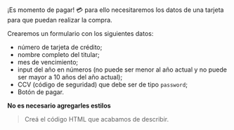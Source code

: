 ¡Es momento de pagar! :credit_card: para ello necesitaremos los datos de una tarjeta para que puedan realizar la compra.

Crearemos un formulario con los siguientes datos:

- número de tarjeta de crédito;
- nombre completo del titular;
- mes de vencimiento;
- input del año en números (no puede ser menor al año actual y no puede ser mayor a 10 años del año actual);
- CCV (código de seguridad) que debe ser de tipo `password`;
- Botón de pagar.

**No es necesario agregarles estilos**

> Creá el código HTML que acabamos de describir.
